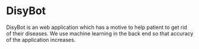 # DisyBot
DisyBot is  an web application which has a motive to help patient to get rid of their diseases. We use machine learning in the back end so that accuracy of the application increases.
